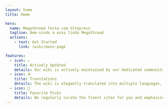 ```yaml
---
layout: home
title: Home

hero:
  name: Megathread feita com Vitepress
  tagline: Bem-vindo a essa linda Megathread
  actions:
    - text: Get Started
      link: /wiki/main-page

features:
  - icon: ✏️
    title: Actively Updated
    details: Our wiki is actively maintained by our dedicated community members.
  - icon: 🌐
    title: Translations
    details: The wiki is elegantly translated into multiple languages, ensuring you can explore its content with utmost ease and comfort!
  - icon: 🌟
    title: Favorite Picks
    details: We regularly curate the finest sites for you and emphasize their prominence, so you can have peace of mind.
---
```

